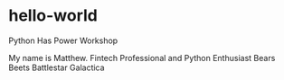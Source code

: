 # hello-world
Python Has Power Workshop 


My name is Matthew. Fintech Professional and Python Enthusiast
Bears Beets Battlestar Galactica
